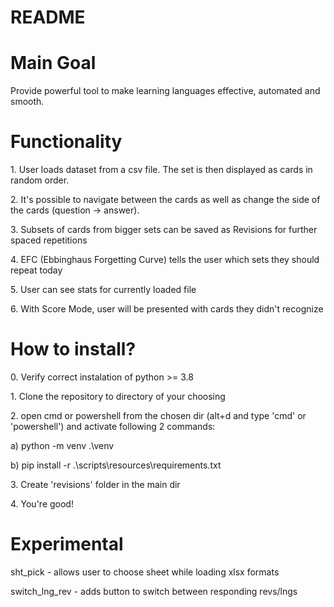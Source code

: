 <h1> README </h1>

<h1>Main Goal</h1>
<p>Provide powerful tool to make learning languages effective, automated and smooth.</p>

<h1>Functionality</h1>
    <p>1. User loads dataset from a csv file. The set is then displayed as cards in random order.  </p>
    <p>2. It's possible to navigate between the cards as well as change the side of the cards (question -> answer).</p>
    <p>3. Subsets of cards from bigger sets can be saved as Revisions for further spaced repetitions</p>
    <p>4. EFC (Ebbinghaus Forgetting Curve) tells the user which sets they should repeat today</p>
    <p>5. User can see stats for currently loaded file</p>
    <p>6. With Score Mode, user will be presented with cards they didn't recognize</p>

<h1>How to install?</h1>
    <p>0. Verify correct instalation of python >= 3.8 </p>
    <p>1. Clone the repository to directory of your choosing</p>
    <p>2. open cmd or powershell from the chosen dir (alt+d and type 'cmd' or 'powershell') and activate following 2 commands:</p>
    <p>     a) python -m venv .\venv</p>
    <p>     b) pip install -r .\scripts\resources\requirements.txt</p>
    <p>3. Create 'revisions' folder in the main dir
    <p>4. You're good!</p>

<h1>Experimental</h1>
    <p>sht_pick - allows user to choose sheet while loading xlsx formats</p>
    <p>switch_lng_rev - adds button to switch between responding revs/lngs</p>